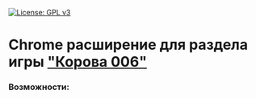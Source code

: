 [![License: GPL v3](https://img.shields.io/badge/License-GPLv3-blue.svg)](https://www.gnu.org/licenses/gpl-3.0)

# Chrome расширение для раздела игры ["Корова 006"](https://boardgamearena.com/gamepanel?game=sechsnimmt)

### Возможности:

